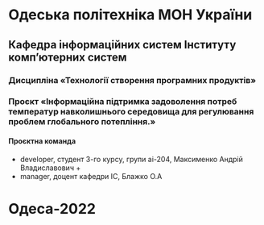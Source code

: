 # Одеська політехніка МОН України
## Кафедра інформаційних систем Інституту комп’ютерних систем
### Дисципліна «Технології створення програмних продуктів»
### Проєкт «Інформаційна підтримка задоволення потреб температур навколишнього середовища для регулювання проблем глобального потепління.»
#### Проєктна команда 
+ developer, студент 3-го курсу, групи ai-204, Максименко Андрій Владиславович + 
+ manager, доцент кафедри ІС, Блажко О.А
# Одеса-2022

